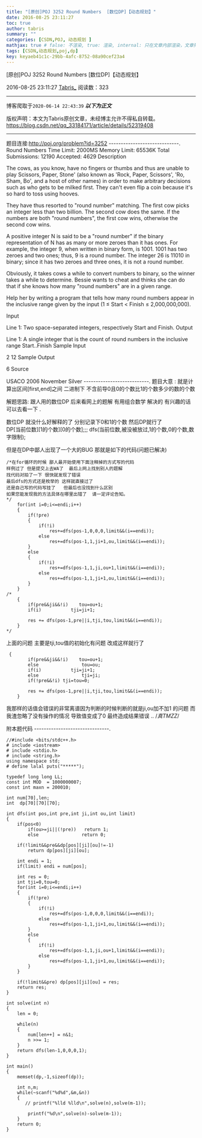```yaml
---
title: "[原创]POJ 3252 Round Numbers  [数位DP]【动态规划】"
date: 2016-08-25 23:11:27
toc: true
author: tabris
summary: ""
categories: [CSDN,POJ, 动态规划 ]
mathjax: true # false: 不渲染, true: 渲染, internal: 只在文章内部渲染，文章列表中不渲染
tags: [CSDN,动态规划,poj,dp]
key: keyaeb41c1c-29bb-4afc-8752-08a90cef23a4
---
```


[原创]POJ 3252 Round Numbers  [数位DP]【动态规划】

2016-08-25 23:11:27  [Tabris_](https://me.csdn.net/qq_33184171) 阅读数：323

---

博客爬取于`2020-06-14 22:43:39`
***以下为正文***

版权声明：本文为Tabris原创文章，未经博主允许不得私自转载。
https://blog.csdn.net/qq_33184171/article/details/52319408

<!-- more -->

---

题目连接:http://poj.org/problem?id=3252
-----------------------------.
Round Numbers
Time Limit: 2000MS		Memory Limit: 65536K
Total Submissions: 12190		Accepted: 4629
Description

The cows, as you know, have no fingers or thumbs and thus are unable to play Scissors, Paper, Stone' (also known as 'Rock, Paper, Scissors', 'Ro, Sham, Bo', and a host of other names) in order to make arbitrary decisions such as who gets to be milked first. They can't even flip a coin because it's so hard to toss using hooves.

They have thus resorted to "round number" matching. The first cow picks an integer less than two billion. The second cow does the same. If the numbers are both "round numbers", the first cow wins,
otherwise the second cow wins.

A positive integer N is said to be a "round number" if the binary representation of N has as many or more zeroes than it has ones. For example, the integer 9, when written in binary form, is 1001. 1001 has two zeroes and two ones; thus, 9 is a round number. The integer 26 is 11010 in binary; since it has two zeroes and three ones, it is not a round number.

Obviously, it takes cows a while to convert numbers to binary, so the winner takes a while to determine. Bessie wants to cheat and thinks she can do that if she knows how many "round numbers" are in a given range.

Help her by writing a program that tells how many round numbers appear in the inclusive range given by the input (1 ≤ Start < Finish ≤ 2,000,000,000).

Input

Line 1: Two space-separated integers, respectively Start and Finish.
Output

Line 1: A single integer that is the count of round numbers in the inclusive range Start..Finish
Sample Input

2 12
Sample Output

6
Source

USACO 2006 November Silver
---------------------------.
题目大意 :
就是计算出区间[first,end]之间 二进制下 不含前导0且0的个数比1的个数多少的数的个数

解题思路:
跟人用的数位DP
后来看网上的题解 有用组合数学 解决的 有兴趣的话 可以去看一下 .

数位DP 就没什么好解释的了  分别记录下0和1的个数 然后DP就行了  
DP[当前位数][1的个数][0的个数];;;
dfs(当前位数,被没被放过,1的个数,0的个数,数字限制);

但是在DP中鄙人出现了一个大的BUG   那就是如下的代码(问题已解决)
```
/*在for循环的时候 鄙人最开始使用下面注释掉的方式写的代码  
样例过了 但是提交上去WA了  最后上网上找到别人的题解  
找代码对拍了一下 很快就发现了错误  
最后dfs的方式还是枚举的 这样就直接过了  
还是自己写的代码写挂了   但最后也没找到什么区别   
如果您能发现我的方法具体在哪里出错了  请一定评论告知。
*/
    for(int i=0;i<=endi;i++)
    {
        if(!pre)
        {
            if(!i)
                res+=dfs(pos-1,0,0,0,limit&&(i==endi));
            else
                res+=dfs(pos-1,1,ji+1,ou,limit&&(i==endi));
        }
        else
        {
            if(!i)
                res+=dfs(pos-1,1,ji,ou+1,limit&&(i==endi));
            else
                res+=dfs(pos-1,1,ji+1,ou,limit&&(i==endi));
        }
    }
/*
    {
        if(pre&&ji&&!i)    tou=ou+1;
        if(i)           tji=ji+1;

        res += dfs(pos-1,pre||i,tji,tou,limit&&(i==endi));
    }
*/
``` 
上面的问题 主要是tji,tou值的初始化有问题
改成这样就行了
```
 {
        if(pre&&ji&&!i)    tou=ou+1;
        else                tou=ou;
        if(i)           tji=ji+1;
        else                tji=ji;
        if(!pre&&!i) tji=tou=0;

        res += dfs(pos-1,pre||i,tji,tou,limit&&(i==endi));
    }
```
我那样的话值会错误的非常离谱因为判断的时候判断的就是ji,ou加不加1 的问题  而我渣忽略了没有操作的情况  导致值变成了0  最终造成结果错误 ..
/*真TMZZ*/

附本题代码
-------------------------------.
```
//#include <bits/stdc++.h>
# include <iostream>
# include <stdio.h>
# include <string.h>
using namespace std;
# define lalal puts("*****");

typedef long long LL;
const int MOD  = 1000000007;
const int maxn = 200010;

int num[70],len;
int  dp[70][70][70];

int dfs(int pos,int pre,int ji,int ou,int limit)
{
    if(pos<0)
        if(ou>=ji||(!pre))   return 1;
        else                return 0;

    if(!limit&&pre&&dp[pos][ji][ou]!=-1)
        return dp[pos][ji][ou];

    int endi = 1;
    if(limit) endi = num[pos];

    int res = 0;
    int tji=0,tou=0;
    for(int i=0;i<=endi;i++)
    {
        if(!pre)
        {
            if(!i)
                res+=dfs(pos-1,0,0,0,limit&&(i==endi));
            else
                res+=dfs(pos-1,1,ji+1,ou,limit&&(i==endi));
        }
        else
        {
            if(!i)
                res+=dfs(pos-1,1,ji,ou+1,limit&&(i==endi));
            else
                res+=dfs(pos-1,1,ji+1,ou,limit&&(i==endi));
        }
    }

    if(!limit&&pre) dp[pos][ji][ou] = res;
    return res;
}

int solve(int n)
{
    len = 0;

    while(n)
    {
        num[len++] = n&1;
        n >>= 1;
    }
    return dfs(len-1,0,0,0,1);
}

int main()
{
    memset(dp,-1,sizeof(dp));

    int n,m;
    while(~scanf("%d%d",&m,&n))
    {
       // printf("%lld %lld\n",solve(n),solve(m-1));

        printf("%d\n",solve(n)-solve(m-1));
    }
    return 0;
}

```
